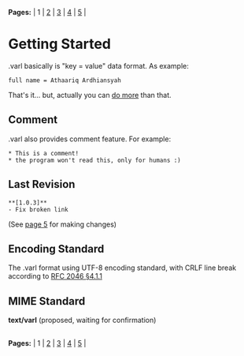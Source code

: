 
**Pages:** | 1 | [2](https://github.com/Thor-x86/varl/blob/master/docs/2-Data_Types.md) | [3](https://github.com/Thor-x86/varl/blob/master/docs/3-Array_and_Object.md) | [4](https://github.com/Thor-x86/varl/blob/master/docs/4-Do_and_Dont.md) | [5](https://github.com/Thor-x86/varl/blob/master/docs/5-Contribution.md) |  
  
  # Getting Started  
  
.varl basically is "key = value"  data format. As example:

    full name = Athaariq Ardhiansyah

That's it... but, actually you can [do more](https://github.com/Thor-x86/varl/blob/master/docs/2-Data_Types.md) than that.

## Comment

.varl also provides comment feature. For example:

    * This is a comment!
    * the program won't read this, only for humans :)

## Last Revision

    **[1.0.3]**
    - Fix broken link

(See [page 5](https://github.com/Thor-x86/varl/blob/master/docs/5-Contribution.md) for making changes)

## Encoding Standard

The .varl format using UTF-8 encoding standard, with CRLF line break according to [RFC 2046 §4.1.1](https://tools.ietf.org/html/rfc2046#section-4.1.1)

## MIME Standard

**text/varl**
(proposed, waiting for confirmation)

##
  
**Pages:** | 1 | [2](https://github.com/Thor-x86/varl/blob/master/docs/2-Data_Types.md) | [3](https://github.com/Thor-x86/varl/blob/master/docs/3-Array_and_Object.md) | [4](https://github.com/Thor-x86/varl/blob/master/docs/4-Do_and_Dont.md) | [5](https://github.com/Thor-x86/varl/blob/master/docs/5-Contribution.md) |  